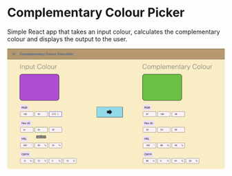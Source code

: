 # Complementary Colour Picker

Simple React app that takes an input colour, calculates the complementary colour and displays the output to the user.

![screenshot of app](screenshot.png "App")